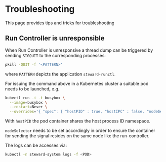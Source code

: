 # Troubleshooting

This page provides tips and tricks for troubleshooting

## Run Controller is unresponsible

When Run Controller is unresponsive a thread dump can be triggered by
sending `SIGQUIT` to the corresponding processes:

```bash
pkill -QUIT -f '<PATTERN>'
```

where `PATTERN` depicts the application `steward-runctl`.

For issuing the command above in a Kubernetes cluster a suitable pod needs to be launched, e.g.

```bash
kubectl run -i -t busybox \
  --image=busybox \
  --restart=Never \
  --overrides='{ "spec": { "hostPID" : true, "hostIPC" : false, "nodeSelector": { "<KEY>": "<VAL>" } } }'
```

With `hostPID` the pod container shares the host process ID namespace.

`nodeSelector` needs to be set accordingly in order to ensure the container for sending the signal resides on
the same node like the run-controller.

The logs can be accesses via:

```bash
kubectl -n steward-system logs -f <POD>
```
